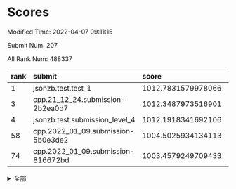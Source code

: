 # Scores

Modified Time: 2022-04-07 09:11:15

Submit Num: 207

All Rank Num: 488337

| rank |               submit               |       score        |       sigma        | pk_num |
| :--- | :--------------------------------- | :----------------- | :----------------- | :----- |
| 1    | jsonzb.test.test_1                 | 1012.7831579978066 | 0.7981856279260612 | 9435   |
| 3    | cpp.21_12_24.submission-2b2ea0d7   | 1012.3487973516901 | 0.7998672953619776 | 9434   |
| 4    | jsonzb.test.submission_level_4     | 1012.1918341692106 | 0.7702501465777646 | 9437   |
| 58   | cpp.2022_01_09.submission-5b0e3de2 | 1004.5025934134113 | 0.7211235953294751 | 9438   |
| 74   | cpp.2022_01_09.submission-816672bd | 1003.4579249709433 | 0.7042422660965857 | 9437   |


<details>
<summary>全部</summary>

| rank |                 submit                 |       score        |       sigma        | pk_num |
| :--- | :------------------------------------- | :----------------- | :----------------- | :----- |
| 1    | jsonzb.test.test_1                     | 1012.7831579978066 | 0.7981856279260612 | 9435   |
| 2    | gobigger.level_3.submission_level_3_39 | 1012.3582607556878 | 0.7960832362813524 | 9436   |
| 3    | cpp.21_12_24.submission-2b2ea0d7       | 1012.3487973516901 | 0.7998672953619776 | 9434   |
| 4    | jsonzb.test.submission_level_4         | 1012.1918341692106 | 0.7702501465777646 | 9437   |
| 5    | gobigger.level_3.submission_level_3_23 | 1011.9410967356649 | 0.7932670339304215 | 9440   |
| 6    | gobigger.level_3.submission_level_3_9  | 1011.6406028087823 | 0.7597434871478141 | 9437   |
| 7    | gobigger.level_3.submission_level_3_15 | 1011.435614719774  | 0.7853493291758528 | 9438   |
| 8    | gobigger.level_3.submission_level_3_12 | 1011.1520910610608 | 0.7793917356065246 | 9438   |
| 9    | gobigger.level_3.submission_level_3_17 | 1011.1211851568314 | 0.7773760554636855 | 9441   |
| 10   | gobigger.level_3.submission_level_3_25 | 1010.9509551043427 | 0.7772403791974718 | 9433   |
| 11   | gobigger.level_3.submission_level_3_8  | 1010.9457632766726 | 0.7700628690804187 | 9435   |
| 12   | gobigger.level_3.submission_level_3_48 | 1010.7003750258592 | 0.7777392745637386 | 9435   |
| 13   | gobigger.level_3.submission_level_3_42 | 1010.5153341562713 | 0.7688937672172841 | 9437   |
| 14   | gobigger.level_3.submission_level_3_36 | 1010.4129025168304 | 0.7484925676662474 | 9438   |
| 15   | gobigger.level_3.submission_level_3_35 | 1010.4081662112422 | 0.7672674311261508 | 9438   |
| 16   | gobigger.level_3.submission_level_3_7  | 1010.3958673898052 | 0.7573766676047671 | 9441   |
| 17   | gobigger.level_3.submission_level_3_32 | 1010.3946794949966 | 0.7723773524472466 | 9436   |
| 18   | gobigger.level_3.submission_level_3_40 | 1010.3720015946755 | 0.7539723463999005 | 9434   |
| 19   | gobigger.level_3.submission_level_3_0  | 1010.3313755203538 | 0.7611120494384447 | 9435   |
| 20   | gobigger.level_3.submission_level_3_13 | 1010.1492276129508 | 0.7573625874366862 | 9442   |
| 21   | gobigger.level_3.submission_level_3_3  | 1010.1061086822601 | 0.7543461963096053 | 9434   |
| 22   | gobigger.level_3.submission_level_3_31 | 1010.1054340438733 | 0.7591371976551763 | 9438   |
| 23   | gobigger.level_3.submission_level_3_22 | 1010.0898695618814 | 0.7733611350399159 | 9436   |
| 24   | gobigger.level_3.submission_level_3_37 | 1010.0740441477113 | 0.7685909688314809 | 9437   |
| 25   | gobigger.level_3.submission_level_3_19 | 1010.0499618674097 | 0.7566478927443129 | 9435   |
| 26   | gobigger.level_3.submission_level_3_26 | 1010.0329187926892 | 0.7752211613294511 | 9438   |
| 27   | gobigger.level_3.submission_level_3_30 | 1010.0315281074699 | 0.7642510032427485 | 9438   |
| 28   | gobigger.level_3.submission_level_3_43 | 1009.8346454871343 | 0.7747238926155565 | 9439   |
| 29   | gobigger.level_3.submission_level_3_41 | 1009.7973884812594 | 0.7400218716314403 | 9434   |
| 30   | gobigger.level_3.submission_level_3_46 | 1009.7657440849471 | 0.7443688656427401 | 9435   |
| 31   | gobigger.level_3.submission_level_3_4  | 1009.7361679866086 | 0.746377050893242  | 9439   |
| 32   | gobigger.level_3.submission_level_3_47 | 1009.6326625328992 | 0.7414974183825237 | 9434   |
| 33   | gobigger.level_3.submission_level_3_6  | 1009.5899711168915 | 0.7544006495182053 | 9434   |
| 34   | gobigger.level_3.submission_level_3_33 | 1009.5691517126909 | 0.7388782591931898 | 9439   |
| 35   | gobigger.level_3.submission_level_3_18 | 1009.536265995618  | 0.7473675810070378 | 9436   |
| 36   | gobigger.level_3.submission_level_3_10 | 1009.5355437779623 | 0.7654373582458321 | 9436   |
| 37   | gobigger.level_3.submission_level_3_49 | 1009.510136081166  | 0.752462483966311  | 9435   |
| 38   | gobigger.level_3.submission_level_3_14 | 1009.5064216790133 | 0.745293958960898  | 9432   |
| 39   | gobigger.level_3.submission_level_3_2  | 1009.4910494905666 | 0.7549887314214427 | 9436   |
| 40   | gobigger.level_3.submission_level_3_21 | 1009.3605686991494 | 0.7631572177860984 | 9434   |
| 41   | gobigger.level_3.submission_level_3_34 | 1009.3191706127812 | 0.7526788788628371 | 9437   |
| 42   | gobigger.level_3.submission_level_3_44 | 1009.3037838731113 | 0.7793211274525226 | 9439   |
| 43   | gobigger.level_3.submission_level_3_11 | 1009.2943013885854 | 0.7552103332408193 | 9437   |
| 44   | gobigger.level_3.submission_level_3_5  | 1009.2395987844604 | 0.7590323247279667 | 9434   |
| 45   | gobigger.level_3.submission_level_3_28 | 1009.2286113804902 | 0.722886927446441  | 9440   |
| 46   | gobigger.level_3.submission_level_3_27 | 1009.1871719899034 | 0.7469040340932325 | 9436   |
| 47   | gobigger.level_3.submission_level_3_24 | 1009.1407777652903 | 0.7446260808955981 | 9435   |
| 48   | gobigger.level_3.submission_level_3_1  | 1009.1009834427792 | 0.7391660952771245 | 9437   |
| 49   | gobigger.level_3.submission_level_3_29 | 1008.9775899456127 | 0.7493590551592549 | 9433   |
| 50   | gobigger.level_3.submission_level_3_20 | 1008.8555093605252 | 0.7590005079580104 | 9436   |
| 51   | gobigger.level_3.submission_level_3_16 | 1008.7797048639475 | 0.7517583620028113 | 9437   |
| 52   | gobigger.level_3.submission_level_3_45 | 1008.6676335090485 | 0.7594064760233356 | 9443   |
| 53   | gobigger.level_3.submission_level_3_38 | 1007.9291265883694 | 0.7315009486710652 | 9436   |
| 54   | gobigger.level_1.submission_level_1_45 | 1005.4394697312409 | 0.7222931657422549 | 9442   |
| 55   | gobigger.level_1.submission_level_1_49 | 1005.0986250580404 | 0.7163773139556057 | 9433   |
| 56   | gobigger.level_1.submission_level_1_43 | 1005.0071697074234 | 0.7137170017010636 | 9437   |
| 57   | gobigger.level_1.submission_level_1_9  | 1004.5099106464951 | 0.7152825389523672 | 9436   |
| 58   | cpp.2022_01_09.submission-5b0e3de2     | 1004.5025934134113 | 0.7211235953294751 | 9438   |
| 59   | gobigger.level_1.submission_level_1_19 | 1004.4386025543458 | 0.7125626123227289 | 9436   |
| 60   | gobigger.level_1.submission_level_1_16 | 1004.2500486934662 | 0.7132929798820605 | 9440   |
| 61   | gobigger.level_1.submission_level_1_38 | 1004.1600885203569 | 0.7178720506222013 | 9433   |
| 62   | gobigger.level_1.submission_level_1_23 | 1004.1259602825537 | 0.7163501691934855 | 9435   |
| 63   | gobigger.level_1.submission_level_1_35 | 1003.9903229547361 | 0.7158128225076035 | 9436   |
| 64   | gobigger.level_1.submission_level_1_21 | 1003.9045600860048 | 0.7216066870328004 | 9437   |
| 65   | gobigger.level_1.submission_level_1_37 | 1003.7320920474539 | 0.720432577448901  | 9428   |
| 66   | gobigger.level_1.submission_level_1_1  | 1003.7228258113423 | 0.732288298513363  | 9437   |
| 67   | gobigger.level_1.submission_level_1_17 | 1003.705295352426  | 0.7235752119792963 | 9433   |
| 68   | gobigger.level_1.submission_level_1_6  | 1003.6545621996283 | 0.7279523420093008 | 9436   |
| 69   | gobigger.level_1.submission_level_1_36 | 1003.6327629513604 | 0.7176972730413745 | 9437   |
| 70   | gobigger.level_1.submission_level_1_28 | 1003.6134547685391 | 0.7111486602577635 | 9442   |
| 71   | gobigger.level_1.submission_level_1_47 | 1003.5628455951519 | 0.7198479050842423 | 9433   |
| 72   | gobigger.level_1.submission_level_1_7  | 1003.5337395959616 | 0.7245171079975705 | 9439   |
| 73   | gobigger.level_1.submission_level_1_44 | 1003.5159458536277 | 0.7100156190840088 | 9439   |
| 74   | cpp.2022_01_09.submission-816672bd     | 1003.4579249709433 | 0.7042422660965857 | 9437   |
| 75   | gobigger.level_1.submission_level_1_41 | 1003.4331340417887 | 0.7310659526119164 | 9440   |
| 76   | gobigger.level_1.submission_level_1_10 | 1003.3953884787214 | 0.7190091153619906 | 9437   |
| 77   | gobigger.level_1.submission_level_1_4  | 1003.3896317751874 | 0.7222814273566166 | 9437   |
| 78   | gobigger.level_1.submission_level_1_40 | 1003.342052067923  | 0.7136433142597159 | 9435   |
| 79   | gobigger.level_1.submission_level_1_2  | 1003.31104590331   | 0.7176915164414951 | 9436   |
| 80   | gobigger.level_1.submission_level_1_14 | 1003.2997740750277 | 0.7084830266908604 | 9434   |
| 81   | gobigger.level_1.submission_level_1_42 | 1003.2760188432417 | 0.6978340273823295 | 9437   |
| 82   | gobigger.level_1.submission_level_1_5  | 1003.2054264343714 | 0.7221552119102154 | 9442   |
| 83   | gobigger.level_1.submission_level_1_11 | 1003.1682364746512 | 0.7064590071457566 | 9437   |
| 84   | gobigger.level_1.submission_level_1_25 | 1003.0332600315944 | 0.7208255143644782 | 9438   |
| 85   | gobigger.level_1.submission_level_1_22 | 1003.0323954649185 | 0.7036248945704333 | 9437   |
| 86   | gobigger.level_1.submission_level_1_20 | 1002.9468842360127 | 0.7125039033498181 | 9440   |
| 87   | gobigger.level_1.submission_level_1_26 | 1002.933409748681  | 0.7299706256671484 | 9432   |
| 88   | gobigger.level_1.submission_level_1_18 | 1002.8877199074351 | 0.7120136445140482 | 9438   |
| 89   | gobigger.level_1.submission_level_1_12 | 1002.8562879603683 | 0.7178533714112371 | 9438   |
| 90   | gobigger.level_1.submission_level_1_48 | 1002.8463558582159 | 0.710999412981828  | 9438   |
| 91   | gobigger.level_1.submission_level_1_3  | 1002.7354944717555 | 0.7162344830823749 | 9444   |
| 92   | gobigger.level_1.submission_level_1_32 | 1002.7212344769448 | 0.7079519032515995 | 9436   |
| 93   | gobigger.level_1.submission_level_1_27 | 1002.6875337529701 | 0.7239018420644483 | 9437   |
| 94   | gobigger.level_1.submission_level_1_24 | 1002.6862649647808 | 0.726278926028929  | 9438   |
| 95   | gobigger.level_1.submission_level_1_29 | 1002.678444610721  | 0.718095321115535  | 9441   |
| 96   | gobigger.level_1.submission_level_1_30 | 1002.6085909670035 | 0.7194592707003993 | 9436   |
| 97   | gobigger.level_1.submission_level_1_31 | 1002.6039405218424 | 0.7058541797203124 | 9436   |
| 98   | gobigger.level_1.submission_level_1_8  | 1002.5488741908287 | 0.7155421233191751 | 9436   |
| 99   | gobigger.level_1.submission_level_1_33 | 1002.4978808432243 | 0.7130879770610872 | 9437   |
| 100  | gobigger.level_1.submission_level_1_34 | 1002.4766682831436 | 0.7182030401071484 | 9440   |
| 101  | gobigger.level_1.submission_level_1_0  | 1002.4579386250462 | 0.724355028847177  | 9432   |
| 102  | gobigger.level_1.submission_level_1_39 | 1002.4172277480467 | 0.7126909658465324 | 9434   |
| 103  | gobigger.level_1.submission_level_1_13 | 1002.1040070189816 | 0.7053818539881047 | 9430   |
| 104  | gobigger.level_1.submission_level_1_46 | 1001.6518872203385 | 0.7091093892834313 | 9432   |
| 105  | gobigger.level_1.submission_level_1_15 | 1001.5271772305896 | 0.6951100376832029 | 9432   |
| 106  | gobigger.random.submission_random_6    | 997.2160535750547  | 0.7078227935403869 | 9432   |
| 107  | gobigger.random.submission_random_25   | 997.1620779770655  | 0.712293106785158  | 9431   |
| 108  | gobigger.random.submission_random_3    | 997.0763847532811  | 0.7066213519218709 | 9433   |
| 109  | gobigger.random.submission_random_35   | 997.0264573938111  | 0.709098412921805  | 9439   |
| 110  | gobigger.random.submission_random_29   | 997.0103594881414  | 0.7083074297187709 | 9435   |
| 111  | gobigger.random.submission_random_21   | 996.9834302345788  | 0.7099283191076555 | 9438   |
| 112  | gobigger.random.submission_random_44   | 996.8595898183416  | 0.7051718457031243 | 9438   |
| 113  | gobigger.random.submission_random_7    | 996.827709410674   | 0.718318190966435  | 9437   |
| 114  | gobigger.random.submission_random_18   | 996.7955771119728  | 0.7090367442203683 | 9435   |
| 115  | gobigger.random.submission_random_17   | 996.782136355832   | 0.7088932423726781 | 9437   |
| 116  | gobigger.random.submission_random_33   | 996.7125962715361  | 0.7166569031359514 | 9439   |
| 117  | gobigger.random.submission_random_49   | 996.6381502398796  | 0.7055449615720597 | 9440   |
| 118  | gobigger.random.submission_random_10   | 996.6207871673382  | 0.7092580300948814 | 9434   |
| 119  | gobigger.random.submission_random_9    | 996.3835885337404  | 0.70830209793399   | 9435   |
| 120  | gobigger.random.submission_random_34   | 996.3829824904726  | 0.7116461913120986 | 9435   |
| 121  | gobigger.random.submission_random_36   | 996.2997084795113  | 0.7061200755623062 | 9438   |
| 122  | gobigger.random.submission_random_8    | 996.275940496267   | 0.707979738061447  | 9435   |
| 123  | gobigger.random.submission_random_30   | 996.27278285497    | 0.709735307737478  | 9434   |
| 124  | gobigger.random.submission_random_40   | 996.2721212796354  | 0.7072183480874941 | 9441   |
| 125  | gobigger.random.submission_random_15   | 996.2670682985467  | 0.713219816699455  | 9434   |
| 126  | gobigger.random.submission_random_31   | 996.2559588388015  | 0.7166684645150484 | 9430   |
| 127  | gobigger.random.submission_random_42   | 996.2088616301039  | 0.7273973930319021 | 9436   |
| 128  | gobigger.random.submission_random_2    | 996.2024890112369  | 0.7022879962051227 | 9441   |
| 129  | gobigger.random.submission_random_16   | 996.128281869375   | 0.7165506290550482 | 9438   |
| 130  | gobigger.random.submission_random_23   | 996.1127497439592  | 0.7232595143327729 | 9433   |
| 131  | gobigger.random.submission_random_48   | 996.1084444004806  | 0.7287937931922772 | 9438   |
| 132  | gobigger.random.submission_random_19   | 996.1047007574841  | 0.7120479438994212 | 9436   |
| 133  | gobigger.random.submission_random_32   | 996.0937179424495  | 0.7186919464678286 | 9436   |
| 134  | gobigger.random.submission_random_39   | 996.0529195660214  | 0.7133909539843453 | 9444   |
| 135  | gobigger.random.submission_random_27   | 995.9617761259742  | 0.7143608759198428 | 9435   |
| 136  | gobigger.random.submission_random_43   | 995.9559813383355  | 0.7064250824172155 | 9435   |
| 137  | gobigger.random.submission_random_11   | 995.9106622426123  | 0.7003394611942827 | 9432   |
| 138  | gobigger.random.submission_random_14   | 995.6799773632496  | 0.710205005617419  | 9437   |
| 139  | gobigger.random.submission_random_37   | 995.6789800052761  | 0.71115112689333   | 9436   |
| 140  | gobigger.random.submission_random_28   | 995.6605468553715  | 0.7199245742054535 | 9438   |
| 141  | gobigger.random.submission_random_20   | 995.6405623216499  | 0.7087223622896842 | 9436   |
| 142  | gobigger.random.submission_random_26   | 995.6175288638358  | 0.7079517374820614 | 9433   |
| 143  | gobigger.random.submission_random_4    | 995.61511514097    | 0.7043430873156261 | 9433   |
| 144  | gobigger.random.submission_random_0    | 995.596505000499   | 0.7074367570328567 | 9441   |
| 145  | gobigger.random.submission_random_12   | 995.5260580280918  | 0.7093756930418038 | 9433   |
| 146  | gobigger.random.submission_random_1    | 995.5166625540644  | 0.7098555888293169 | 9440   |
| 147  | gobigger.random.submission_random_22   | 995.4805282148533  | 0.7170154989449282 | 9434   |
| 148  | gobigger.random.submission_random_45   | 995.4427058654827  | 0.7208484590614036 | 9436   |
| 149  | gobigger.random.submission_random_5    | 995.2246157929076  | 0.7249958001277146 | 9441   |
| 150  | gobigger.random.submission_random_24   | 995.0638448099284  | 0.7124521304157679 | 9439   |
| 151  | gobigger.random.submission_random_38   | 994.9472852960362  | 0.7231795343969196 | 9440   |
| 152  | gobigger.random.submission_random_13   | 994.7610887979024  | 0.707264576596403  | 9436   |
| 153  | gobigger.random.submission_random_46   | 994.7134930128836  | 0.7025974438098065 | 9438   |
| 154  | gobigger.random.submission_random_41   | 994.6934633815276  | 0.7086139617846816 | 9438   |
| 155  | gobigger.level_2.submission_level_2_44 | 994.2029653929361  | 0.7282499497519981 | 9433   |
| 156  | gobigger.random.submission_random_47   | 994.0757912989164  | 0.7340896075591139 | 9429   |
| 157  | gobigger.level_2.submission_level_2_4  | 993.9976594741805  | 0.731878260658446  | 9435   |
| 158  | gobigger.level_2.submission_level_2_11 | 993.9879366514743  | 0.7407678150433097 | 9439   |
| 159  | gobigger.level_2.submission_level_2_15 | 993.8226449439314  | 0.7340659092000834 | 9437   |
| 160  | gobigger.level_2.submission_level_2_22 | 993.7088906175209  | 0.7427488109002531 | 9439   |
| 161  | gobigger.level_2.submission_level_2_1  | 993.475294987111   | 0.7185572011150072 | 9437   |
| 162  | gobigger.level_2.submission_level_2_5  | 993.4429471735467  | 0.7421343440899298 | 9437   |
| 163  | gobigger.level_2.submission_level_2_18 | 993.4219917834905  | 0.7353851152514292 | 9436   |
| 164  | gobigger.level_2.submission_level_2_35 | 993.3710777476632  | 0.7485600714403279 | 9440   |
| 165  | gobigger.level_2.submission_level_2_9  | 993.297776646855   | 0.7461248855014124 | 9437   |
| 166  | gobigger.level_2.submission_level_2_12 | 993.2456713258389  | 0.7316930730072292 | 9432   |
| 167  | gobigger.level_2.submission_level_2_34 | 993.0865153122439  | 0.7373758076830952 | 9438   |
| 168  | gobigger.level_2.submission_level_2_31 | 992.9156563697346  | 0.7408132215227313 | 9434   |
| 169  | gobigger.level_2.submission_level_2_45 | 992.8993821425263  | 0.7269949779184751 | 9438   |
| 170  | gobigger.level_2.submission_level_2_38 | 992.8552097807927  | 0.73731715221967   | 9443   |
| 171  | gobigger.level_2.submission_level_2_49 | 992.8325534613621  | 0.7415358985852625 | 9433   |
| 172  | gobigger.level_2.submission_level_2_46 | 992.7735466575202  | 0.7528642916761409 | 9439   |
| 173  | gobigger.level_2.submission_level_2_6  | 992.6552483630614  | 0.7314541629486623 | 9434   |
| 174  | gobigger.level_2.submission_level_2_0  | 992.6395599458815  | 0.7514895147136657 | 9433   |
| 175  | gobigger.level_2.submission_level_2_24 | 992.5539944649822  | 0.7416033968141967 | 9440   |
| 176  | gobigger.level_2.submission_level_2_30 | 992.3984860483996  | 0.7501257389025002 | 9441   |
| 177  | gobigger.level_2.submission_level_2_27 | 992.3838412051756  | 0.7454637151234443 | 9438   |
| 178  | gobigger.level_2.submission_level_2_2  | 992.3487832126337  | 0.7479527065778735 | 9433   |
| 179  | gobigger.level_2.submission_level_2_14 | 992.3198607785951  | 0.7482444444337091 | 9437   |
| 180  | gobigger.level_2.submission_level_2_8  | 992.2366990099216  | 0.7712340879498972 | 9431   |
| 181  | gobigger.level_2.submission_level_2_10 | 992.1937035931503  | 0.7677409625913697 | 9430   |
| 182  | gobigger.level_2.submission_level_2_28 | 992.1557283225363  | 0.765689412804346  | 9439   |
| 183  | gobigger.level_2.submission_level_2_36 | 992.1400705072316  | 0.7394480581979858 | 9434   |
| 184  | gobigger.level_2.submission_level_2_25 | 992.1197950715132  | 0.7459052827940685 | 9435   |
| 185  | gobigger.level_2.submission_level_2_39 | 992.062307641603   | 0.7388143264029676 | 9433   |
| 186  | gobigger.level_2.submission_level_2_43 | 992.0373749060511  | 0.7432133678100775 | 9432   |
| 187  | gobigger.level_2.submission_level_2_47 | 991.8492920084882  | 0.7713383610995723 | 9437   |
| 188  | gobigger.level_2.submission_level_2_19 | 991.7427323977197  | 0.739729642686186  | 9432   |
| 189  | gobigger.level_2.submission_level_2_42 | 991.7098220797719  | 0.7600402895929094 | 9443   |
| 190  | gobigger.level_2.submission_level_2_33 | 991.6359440685505  | 0.742483371330339  | 9438   |
| 191  | gobigger.level_2.submission_level_2_20 | 991.6195547926479  | 0.760692151828902  | 9435   |
| 192  | gobigger.level_2.submission_level_2_21 | 991.6033565494555  | 0.7552943581976249 | 9440   |
| 193  | gobigger.level_2.submission_level_2_40 | 991.488946918012   | 0.7592336682741784 | 9437   |
| 194  | gobigger.level_2.submission_level_2_26 | 991.4550738421132  | 0.7424019417913454 | 9435   |
| 195  | gobigger.level_2.submission_level_2_41 | 991.3798880239927  | 0.7414329428253364 | 9438   |
| 196  | gobigger.level_2.submission_level_2_17 | 991.3227478137359  | 0.7623726122150806 | 9436   |
| 197  | gobigger.level_2.submission_level_2_13 | 991.2882119565323  | 0.7385223596637793 | 9435   |
| 198  | gobigger.level_2.submission_level_2_37 | 991.2097039588444  | 0.7570192801029021 | 9435   |
| 199  | gobigger.level_2.submission_level_2_48 | 991.0864045681034  | 0.7555452027352071 | 9436   |
| 200  | gobigger.level_2.submission_level_2_3  | 991.0839525361109  | 0.7540652744649884 | 9441   |
| 201  | gobigger.level_2.submission_level_2_29 | 990.90780825014    | 0.762952820498742  | 9439   |
| 202  | gobigger.level_2.submission_level_2_16 | 990.838661174681   | 0.7670898025354075 | 9437   |
| 203  | gobigger.level_2.submission_level_2_32 | 990.5337020254236  | 0.7692849149744528 | 9429   |
| 204  | gobigger.level_2.submission_level_2_7  | 990.1040303226051  | 0.7851374762907292 | 9437   |
| 205  | gobigger.level_2.submission_level_2_23 | 989.9707179052583  | 0.7705563424604903 | 9438   |
| 206  | gobigger.none.submission_none_0        | 977.0679708016619  | 1.3034375655051587 | 9440   |
| 207  | gobigger.none.submission_none_1        | 975.9764252233952  | 1.5262316259551987 | 9444   |

</details>